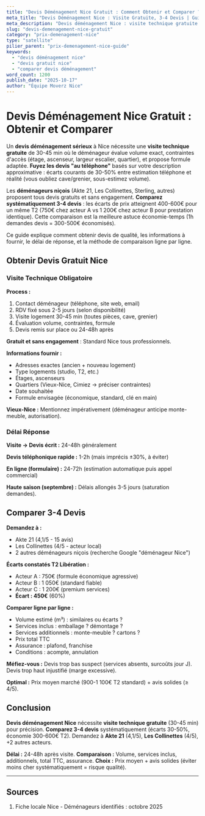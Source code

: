 ```yaml
---
title: "Devis Déménagement Nice Gratuit : Comment Obtenir et Comparer ? 2025"
meta_title: "Devis Déménagement Nice : Visite Gratuite, 3-4 Devis | Guide"
meta_description: "Devis déménagement Nice : visite technique gratuite obligatoire, comparer 3-4 devis (écarts 30-50%). Akte 21, Les Collinettes. Délai 24-48h. Guide."
slug: "devis-demenagement-nice-gratuit"
category: "prix-demenagement-nice"
type: "satellite"
pilier_parent: "prix-demenagement-nice-guide"
keywords:
  - "devis déménagement nice"
  - "devis gratuit nice"
  - "comparer devis déménagement"
word_count: 1200
publish_date: "2025-10-17"
author: "Équipe Moverz Nice"
---
```


# Devis Déménagement Nice Gratuit : Obtenir et Comparer

Un **devis déménagement sérieux** à Nice nécessite une **visite technique gratuite** de 30-45 min où le déménageur évalue volume exact, contraintes d'accès (étage, ascenseur, largeur escalier, quartier), et propose formule adaptée. **Fuyez les devis "au téléphone"** basés sur votre description approximative : écarts courants de 30-50% entre estimation téléphone et réalité (vous oubliez cave/grenier, sous-estimez volume).

Les **déménageurs niçois** (Akte 21, Les Collinettes, Sterling, autres) proposent tous devis gratuits et sans engagement. **Comparez systématiquement 3-4 devis** : les écarts de prix atteignent 400-600€ pour un même T2 (750€ chez acteur A vs 1 200€ chez acteur B pour prestation identique). Cette comparaison est la meilleure astuce économie-temps (1h demandes devis = 300-500€ économisés).

Ce guide explique comment obtenir devis de qualité, les informations à fournir, le délai de réponse, et la méthode de comparaison ligne par ligne.

## Obtenir Devis Gratuit Nice

### Visite Technique Obligatoire

**Process :**
1. Contact déménageur (téléphone, site web, email)
2. RDV fixé sous 2-5 jours (selon disponibilité)
3. Visite logement 30-45 min (toutes pièces, cave, grenier)
4. Évaluation volume, contraintes, formule
5. Devis remis sur place ou 24-48h après

**Gratuit et sans engagement** : Standard Nice tous professionnels.

**Informations fournir :**
- Adresses exactes (ancien + nouveau logement)
- Type logements (studio, T2, etc.)
- Étages, ascenseurs
- Quartiers (Vieux-Nice, Cimiez → préciser contraintes)
- Date souhaitée
- Formule envisagée (économique, standard, clé en main)

**Vieux-Nice :** Mentionnez impérativement (déménageur anticipe monte-meuble, autorisation).

### Délai Réponse

**Visite → Devis écrit :** 24-48h généralement

**Devis téléphonique rapide :** 1-2h (mais imprécis ±30%, à éviter)

**En ligne (formulaire) :** 24-72h (estimation automatique puis appel commercial)

**Haute saison (septembre) :** Délais allongés 3-5 jours (saturation demandes).

## Comparer 3-4 Devis

**Demandez à :**
- Akte 21 (4,1/5 - 15 avis)
- Les Collinettes (4/5 - acteur local)
- 2 autres déménageurs niçois (recherche Google "déménageur Nice")

**Écarts constatés T2 Libération :**
- Acteur A : 750€ (formule économique agressive)
- Acteur B : 1 050€ (standard fiable)
- Acteur C : 1 200€ (premium services)
- **Écart : 450€** (60%)

**Comparer ligne par ligne :**
- Volume estimé (m³) : similaires ou écarts ?
- Services inclus : emballage ? démontage ?
- Services additionnels : monte-meuble ? cartons ?
- Prix total TTC
- Assurance : plafond, franchise
- Conditions : acompte, annulation

**Méfiez-vous :** Devis trop bas suspect (services absents, surcoûts jour J). Devis trop haut injustifié (marge excessive).

**Optimal :** Prix moyen marché (900-1 100€ T2 standard) + avis solides (≥ 4/5).

## Conclusion

**Devis déménagement Nice** nécessite **visite technique gratuite** (30-45 min) pour précision. **Comparez 3-4 devis** systématiquement (écarts 30-50%, économie 300-600€ T2). Demandez à **Akte 21** (4,1/5), **Les Collinettes** (4/5), +2 autres acteurs.

**Délai :** 24-48h après visite. **Comparaison :** Volume, services inclus, additionnels, total TTC, assurance. **Choix :** Prix moyen + avis solides (éviter moins cher systématiquement = risque qualité).

---

## Sources

1. Fiche locale Nice - Déménageurs identifiés : octobre 2025


